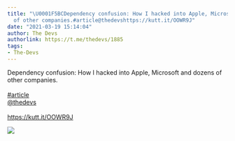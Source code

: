 ```yaml
---
title: "\U0001F5BCDependency confusion: How I hacked into Apple, Microsoft and dozens
  of other companies.#article@thedevshttps://kutt.it/OOWR9J"
date: "2021-03-19 15:14:04"
author: The Devs
authorlink: https://t.me/thedevs/1885
tags:
- The-Devs
---
```

<p>Dependency confusion: How I hacked into Apple, Microsoft and dozens of other companies.<br><br><a href="https://t.me/thedevs/1885?q=%23article">#article</a><br><a href="https://t.me/thedevs" target="_blank">@thedevs</a><br><br><a href="https://kutt.it/OOWR9J" target="_blank" rel="noopener">https://kutt.it/OOWR9J</a></p><img src="https://cdn4.telesco.pe/file/sCyMEVR7LX8VfnXxSqlC-gkUG6Sc9DTydolDWrxfyMtLvpsKQdNFG_TAiyNGwRiS15zlIaoDwODLQQe8RUy6EUlt9_QtMeUJMKv04iL2WoUxn5dRyX9fAQtpQYdjC-Os5REIlCxRoqs8bKZ-8wP_IKSYoWjfDG7q0KIX-XU5UnkQLJ5_ZKpoBRTIhVBlnzvaX-66cj82QMR9ieozfh29JMU8ZZ0nuk9SRprrBX4mBkkMIuS3X2imBiSZaGyOoihQwe2zbzqY0YShF5KsRVbo0cP88OuPTRfsigtnjbw1D3hrVWvgdWBYcRgcHZvjxhON8soQPpknx0VpbrfhoSKTIQ.jpg" referrerpolicy="no-referrer">